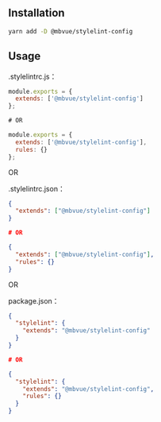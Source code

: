 ## Installation
```bash
yarn add -D @mbvue/stylelint-config
```

## Usage
.stylelintrc.js：

```js
module.exports = {
  extends: ['@mbvue/stylelint-config']
};

# OR

module.exports = {
  extends: ['@mbvue/stylelint-config'],
  rules: {}
};
```

OR

.stylelintrc.json：

```json
{
  "extends": ["@mbvue/stylelint-config"]
}

# OR

{
  "extends": ["@mbvue/stylelint-config"],
  "rules": {}
}
```

OR

package.json：

```json
{
  "stylelint": {
    "extends": "@mbvue/stylelint-config"
  }
}

# OR

{
  "stylelint": {
    "extends": "@mbvue/stylelint-config",
    "rules": {}
  }
}
```
